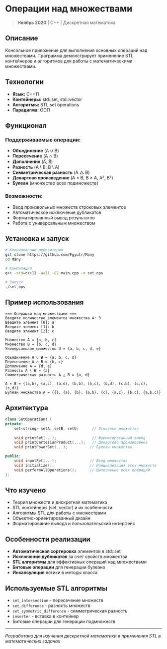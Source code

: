 # Операции над множествами

> **Ноябрь 2020** | C++ | Дискретная математика

## Описание

Консольное приложение для выполнения основных операций над множествами. Программа демонстрирует применение STL контейнеров и алгоритмов для работы с математическими множествами.

## Технологии

- **Язык:** C++11
- **Контейнеры:** std::set, std::vector
- **Алгоритмы:** STL set operations
- **Парадигма:** ООП

## Функционал

### Поддерживаемые операции:
- **Объединение** (A ∪ B)
- **Пересечение** (A ∩ B)  
- **Дополнение** (A̅, B̅)
- **Разность** (A \ B, B \ A)
- **Симметрическая разность** (A △ B)
- **Декартово произведение** (A × B, B × A, A², B²)
- **Булеан** (множество всех подмножеств)

### Возможности:
- Ввод произвольных множеств строковых элементов
- Автоматическое исключение дубликатов
- Форматированный вывод результатов
- Работа с универсальным множеством

## Установка и запуск

```bash
# Клонирование репозитория
git clone https://github.com/Fgyutr/Many
cd Many

# Компиляция
g++ -std=c++11 -Wall -O2 main.cpp -o set_ops

# Запуск
./set_ops
```

## Пример использования

```
=== Операции над множествами ===
Введите количество элементов множества A: 3
Введите элемент [0]: a
Введите элемент [1]: b  
Введите элемент [2]: c

Множество A = {a, b, c}
Множество B = {b, c, d}
Универсальное множество U = {a, b, c, d, e}

Объединение A ∪ B = {a, b, c, d}
Пересечение A ∩ B = {b, c}
Дополнение A̅ = {d, e}
Разность A \ B = {a}
Симметрическая разность A △ B = {a, d}

A × B = {(a,b), (a,c), (a,d), (b,b), (b,c), (b,d), (c,b), (c,c), (c,d)}
Булеан множества A = {{}, {a}, {b}, {a,b}, {c}, {a,c}, {b,c}, {a,b,c}}
```

## Архитектура

```cpp
class SetOperations {
private:
    set<string> setA, setB, setU;      // Основные множества
    
    void printSet(...);                // Форматированный вывод
    void printCartesianProduct(...);   // Декартово произведение  
    void printPowerSet(...);          // Булеан множества

public:
    void inputSet(...);               // Ввод множества
    void initialize();                // Инициализация всех множеств
    void performAllOperations();      // Выполнение всех операций
};
```

## Что изучено

- Теория множеств и дискретная математика
- STL контейнеры (set, vector) и их особенности
- Алгоритмы STL для работы с множествами
- Объектно-ориентированный дизайн
- Форматирование вывода и пользовательский интерфейс

## Особенности реализации

- **Автоматическая сортировка** элементов в std::set
- **Исключение дубликатов** за счет свойств множества
- **STL алгоритмы** для эффективных операций над множествами
- **Битовые операции** для генерации булеана
- **Инкапсуляция** логики в методы класса

## Используемые STL алгоритмы

- `set_intersection` - пересечение множеств
- `set_difference` - разность множеств  
- `set_symmetric_difference` - симметрическая разность
- `inserter` - вставка в контейнер
- Битовые операции для генерации подмножеств

---

*Разработано для изучения дискретной математики и применения STL в математических задачах*